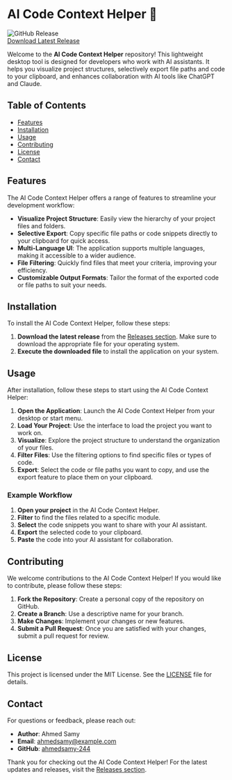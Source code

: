 # AI Code Context Helper 🤖

![GitHub Release](https://img.shields.io/github/release/ahmedsamy-244/ai-code-context-helper.svg)  
[Download Latest Release](https://github.com/ahmedsamy-244/ai-code-context-helper/releases)

Welcome to the **AI Code Context Helper** repository! This lightweight desktop tool is designed for developers who work with AI assistants. It helps you visualize project structures, selectively export file paths and code to your clipboard, and enhances collaboration with AI tools like ChatGPT and Claude.

## Table of Contents

- [Features](#features)
- [Installation](#installation)
- [Usage](#usage)
- [Contributing](#contributing)
- [License](#license)
- [Contact](#contact)

## Features

The AI Code Context Helper offers a range of features to streamline your development workflow:

- **Visualize Project Structure**: Easily view the hierarchy of your project files and folders.
- **Selective Export**: Copy specific file paths or code snippets directly to your clipboard for quick access.
- **Multi-Language UI**: The application supports multiple languages, making it accessible to a wider audience.
- **File Filtering**: Quickly find files that meet your criteria, improving your efficiency.
- **Customizable Output Formats**: Tailor the format of the exported code or file paths to suit your needs.

## Installation

To install the AI Code Context Helper, follow these steps:

1. **Download the latest release** from the [Releases section](https://github.com/ahmedsamy-244/ai-code-context-helper/releases). Make sure to download the appropriate file for your operating system.
2. **Execute the downloaded file** to install the application on your system.

## Usage

After installation, follow these steps to start using the AI Code Context Helper:

1. **Open the Application**: Launch the AI Code Context Helper from your desktop or start menu.
2. **Load Your Project**: Use the interface to load the project you want to work on.
3. **Visualize**: Explore the project structure to understand the organization of your files.
4. **Filter Files**: Use the filtering options to find specific files or types of code.
5. **Export**: Select the code or file paths you want to copy, and use the export feature to place them on your clipboard.

### Example Workflow

1. **Open your project** in the AI Code Context Helper.
2. **Filter** to find the files related to a specific module.
3. **Select** the code snippets you want to share with your AI assistant.
4. **Export** the selected code to your clipboard.
5. **Paste** the code into your AI assistant for collaboration.

## Contributing

We welcome contributions to the AI Code Context Helper! If you would like to contribute, please follow these steps:

1. **Fork the Repository**: Create a personal copy of the repository on GitHub.
2. **Create a Branch**: Use a descriptive name for your branch.
3. **Make Changes**: Implement your changes or new features.
4. **Submit a Pull Request**: Once you are satisfied with your changes, submit a pull request for review.

## License

This project is licensed under the MIT License. See the [LICENSE](LICENSE) file for details.

## Contact

For questions or feedback, please reach out:

- **Author**: Ahmed Samy
- **Email**: ahmedsamy@example.com
- **GitHub**: [ahmedsamy-244](https://github.com/ahmedsamy-244)

Thank you for checking out the AI Code Context Helper! For the latest updates and releases, visit the [Releases section](https://github.com/ahmedsamy-244/ai-code-context-helper/releases).